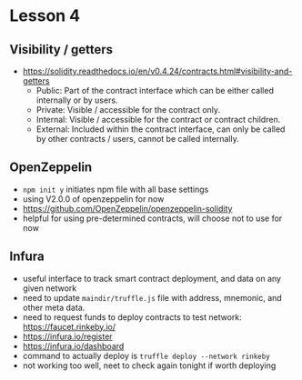 # Lesson 4

## Visibility / getters

- https://solidity.readthedocs.io/en/v0.4.24/contracts.html#visibility-and-getters
    - Public: Part of the contract interface which can be either called internally or by users.
    - Private: Visible / accessible for the contract only.
    - Internal: Visible / accessible for the contract or contract children. 
    - External: Included within the contract interface, can only be called by other contracts / users, cannot be called internally. 

## OpenZeppelin

- `npm init y` initiates npm file with all base settings
- using V2.0.0 of openzeppelin for now
- https://github.com/OpenZeppelin/openzeppelin-solidity
- helpful for using pre-determined contracts, will choose not to use for now

## Infura

- useful interface to track smart contract deployment, and data on any given network
- need to update `maindir/truffle.js` file with address, mnemonic, and other meta data.
- need to request funds to deploy contracts to test network: https://faucet.rinkeby.io/
- https://infura.io/register
- https://infura.io/dashboard
- command to actually deploy is `truffle deploy --network rinkeby`
- not working too well, neet to check again tonight if worth deploying